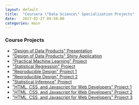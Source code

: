 ```yaml
---
layout: default
title:  "Coursera \"Data Science\" Specialization Projects"
date:   2017-02-27 09:50:00
categories: main
---
```


### Course Projects

* ["Design of Data Products" Presentation][slidify]
* ["Design of Data Products" Shiny Application][shinyapp]
* ["Practical Machine Learning" Project][pml-project]
* ["Statistical Regression" Project][regressions-project]
* ["Reproducible Design" Project 1][reproducible-project1]
* ["Reproducible Design" Project 2][reproducible-project2]
* ["Statistical Inference" Project][statistical-inference-project]
* ["HTML, CSS, and Javascript for Web Developers" Project 1][coursera-jhu-web-css-project1]
* ["HTML, CSS, and Javascript for Web Developers" Project 2][coursera-jhu-web-css-project2]
* ["HTML, CSS, and Javascript for Web Developers" Project 3][coursera-jhu-web-css-project3]

[slidify]:               https://swiftgurmeet.github.io/coursera-ddp-slidify/
[shinyapp]:              https://swiftgurmeet.shinyapps.io/coursera-ddp-project
[pml-project]:           http://swiftgurmeet.github.io/coursera-pml-project/ 
[regressions-project]:   https://github.com/swiftgurmeet/courser-regression-models-course-project/blob/master/Project.pdf
[reproducible-project1]:  https://github.com/swiftgurmeet/coursera-reproducible-research-peer-assessment-2/blob/master/PA2.md
[reproducible-project2]:  https://github.com/swiftgurmeet/RepData_PeerAssessment1/blob/master/PA1_template.md
[statistical-inference-project]:  https://github.com/swiftgurmeet/coursera-statistical-inference-course-project/blob/master/StatisticalInferenceCourseProject.pdf
[coursera-jhu-web-css-project1]: http://swiftgurmeet.github.io/coursera-jhu-web-css-project/module2-solution/
[coursera-jhu-web-css-project2]: http://swiftgurmeet.github.io/coursera-jhu-web-css-project/module3-solution/
[coursera-jhu-web-css-project3]: http://swiftgurmeet.github.io/coursera-jhu-web-css-project/module4-solution/

